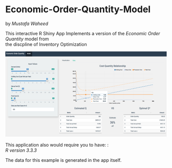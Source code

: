 # Economic-Order-Quantity-Model
by _Mustafa Waheed_

This interactive  R Shiny App Implements a version of the _Economic Order Quantity_ model from  
the discpline of Inventory Optimization  

![NVD3 visualization](eoq_viz.png)



This application also would require you to have:  :  
*R version 3.3.3*



The data for this example is  generated in the app itself.  



